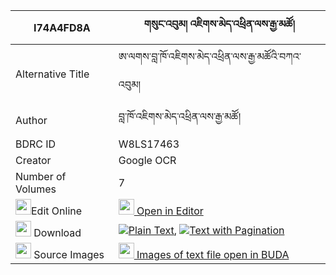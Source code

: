 |I74A4FD8A|གསུང་འབུམ། འཇིགས་མེད་འཕྲིན་ལས་རྒྱ་མཚོ། 
| --- | --- 
|Alternative Title |ཨ་ལགས་བླ་ཁོ་འཇིགས་མེད་འཕྲིན་ལས་རྒྱ་མཚོའི་བཀའ་འབུམ།
|Author| བླ་ཁོ་འཇིགས་མེད་འཕྲིན་ལས་རྒྱ་མཚོ།
|BDRC ID | W8LS17463
|Creator | Google OCR
|Number of Volumes| 7
|<img width="25" src="https://img.icons8.com/color/25/000000/edit-property.png">Edit Online| [<img width="25" src="https://avatars.githubusercontent.com/u/45091458?s=200&v=4"> Open in Editor](http://editor.openpecha.org/I74A4FD8A)
|<img width="25" src="https://img.icons8.com/fluent/48/000000/download-2.png"/>  Download | [![](https://img.icons8.com/color/20/000000/txt.png)Plain Text](https://github.com/Openpecha/I74A4FD8A/releases/download/v2/sungbum_jikme_trinle_gyatso_plain_I74A4FD8A.zip), [![](https://img.icons8.com/color/20/000000/txt.png)Text with Pagination](https://github.com/Openpecha/I74A4FD8A/releases/download/v2/sungbum_jikme_trinle_gyatso_pages_I74A4FD8A.zip)
|<img width="25" src="https://img.icons8.com/plasticine/100/000000/pictures-folder.png"/>  Source Images | [<img width="25" src="https://library.bdrc.io/icons/BUDA-small.svg"> Images of text file open in BUDA](https://library.bdrc.io/show/bdr:W8LS17463)